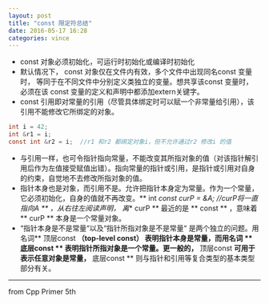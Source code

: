 ```yaml
---
layout: post
title: "const 限定符总结"
date: 2016-05-17 16:28
categories: vince
---
```


*  const 对象必须初始化，可运行时初始化或编译时初始化
*  默认情况下， const 对象仅在文件内有效，多个文件中出现同名const 变量时， 等同于在不同文件中分别定义类独立的变量。想共享该const 变量时， 必须在该 const 变量的定义和声明中都添加extern关键字。
*  const 引用即对常量的引用（尽管具体绑定时可以赋一个非常量给引用），该引用不能修改它所绑定的对象。
```c
int i = 42;
int &r1 = i;
const int &r2 = i;  //r1 和r2 都绑定对象i，但不允许通过r2 修改i 的值
```

*  与引用一样，也可令指针指向常量，不能改变其所指对象的值（对该指针解引用后作为左值接受赋值出错）。指向常量的指针或引用，是指针或引用对自身的约束，自觉地不去修改所指对象的值。
*  指针本身也是对象，而引用不是。允许把指针本身定为常量。作为一个常量，它必须初始化，自身的值就不再改变。** int *const curP = &A;  //curP将一直指向A ** ，从右往左阅读声明， 离** curP ** 最近的是 ** const ** ，意味着 ** curP ** 本身是一个常量对象。
*  “指针本身是不是常量“以及“指针所指对象是不是常量“ 是两个独立的问题。用名词** 顶层const **（top-level const） 表明指针本身是常量，而用名词 ** 底层const ** 表明指针所指对象是一个常量。更一般的，** 顶层const **可用于表示任意对象是常量，** 底层const ** 则与指针和引用等复合类型的基本类型部分有关。

---

from Cpp Primer 5th
